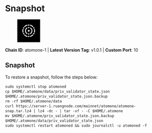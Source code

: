 # Snapshot

<figure><img src="https://raw.githubusercontent.com/ruangnode/cosmos-images/main/logos/atomone.png" alt=""><figcaption></figcaption></figure>

**Chain ID**: atomone-1 | **Latest Version Tag**: v1.0.1  | **Custom Port**: 10
## Snapshot
To restore a snapshot, follow the steps below:
```
sudo systemctl stop atomoned
cp $HOME/.atomone/data/priv_validator_state.json $HOME/.atomone/priv_validator_state.json.backup
rm -rf $HOME/.atomone/data
curl https://server-1.ruangnode.com/mainnet/atomone/atomone-snap.tar.lz4 | lz4 -dc - | tar -xf - -C $HOME/.atomone
mv $HOME/.atomone/priv_validator_state.json.backup $HOME/.atomone/data/priv_validator_state.json
sudo systemctl restart atomoned && sudo journalctl -u atomoned -f
```

